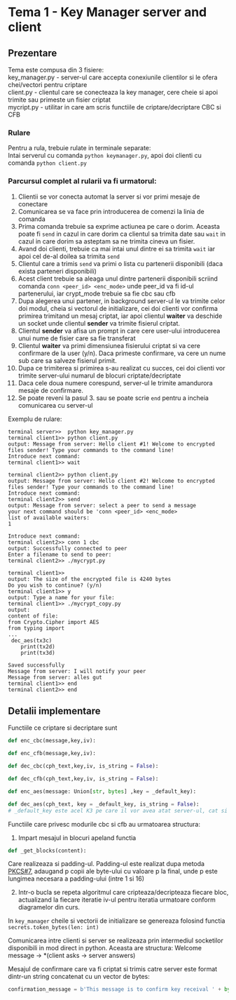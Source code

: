 # Tema 1 - Key Manager server and client

## Prezentare

Tema este compusa din 3 fisiere:</br> 
key_manager.py - server-ul care accepta conexiunile clientilor si le ofera chei/vectori pentru criptare</br>
client.py - clientul care se conecteaza la key manager, cere cheie si apoi trimite sau primeste un fisier criptat</br>
mycript.py - utilitar in care am scris functiile de criptare/decriptare CBC si CFB

### Rulare
Pentru a rula, trebuie rulate in terminale separate:</br>
Intai serverul cu comanda 
```python keymanager.py```, 
apoi doi clienti cu comanda
```python client.py```

### Parcursul complet al rularii va fi urmatorul:
1. Clientii se vor conecta automat la server si vor primi mesaje de conectare
2. Comunicarea se va face prin introducerea de comenzi la linia de comanda
3. Prima comanda trebuie sa exprime actiunea pe care o dorim. Aceasta poate fi ```send``` in cazul in care dorim ca clientul sa trimita date sau ```wait``` in cazul in care dorim sa asteptam sa ne trimita cineva un fisier.
4. Avand doi clienti, trebuie ca mai intai unul dintre ei sa trimita ```wait``` iar apoi cel de-al doilea sa trimita ```send```
5. Clientul care a trimis ```send``` va primi o lista cu partenerii disponibili (daca exista parteneri disponibili)
6. Acest client trebuie sa aleaga unul dintre partenerii disponibili scriind comanda ```conn <peer_id> <enc_mode>``` unde peer_id va fi id-ul partenerului, iar crypt_mode trebuie sa fie cbc sau cfb
7. Dupa alegerea unui partener, in background server-ul le va trimite celor doi modul, cheia si vectorul de initializare, cei doi clienti vor confirma primirea trimitand un mesaj criptat, iar apoi clientul <b>waiter</b> va deschide un socket unde clientul <b>sender</b> va trimite fisierul criptat.
8. Clientul <b>sender</b> va afisa un prompt in care cere user-ului introducerea unui nume de fisier care sa fie transferat
9. Clientul <b>waiter</b> va primi dimensiunea fisierului criptat si va cere confirmare de la user (y/n). Daca primeste confirmare, va cere un nume sub care sa salveze fisierul primit.
10. Dupa ce trimiterea si primirea s-au realizat cu succes, cei doi clienti vor trimite server-ului numarul de blocuri criptate/decriptate
11. Daca cele doua numere corespund, server-ul le trimite amandurora mesaje de confirmare.
12. Se poate reveni la pasul 3. sau se poate scrie ```end``` pentru a incheia comunicarea cu server-ul

Exemplu de rulare:
```
terminal server>>  python key_manager.py
terminal client1>> python client.py
output: Message from server: Hello client #1! Welcome to encrypted files sender! Type your commands to the command line!    
Introduce next command:
terminal client1>> wait

terminal client2>> python client.py
output: Message from server: Hello client #2! Welcome to encrypted files sender! Type your commands to the command line!
Introduce next command: 
terminal client2>> send
output: Message from server: select a peer to send a message  
your next command should be 'conn <peer_id> <enc_mode>
list of available waiters:
1

Introduce next command: 
terminal client2>> conn 1 cbc
output: Successfully connected to peer
Enter a filename to send to peer: 
terminal client2>> ./mycrypt.py

terminal client1>>
output: The size of the encrypted file is 4240 bytes
Do you wish to continue? (y/n)
terminal client1>> y
output: Type a name for your file: 
terminal client1>> ./mycrypt_copy.py
output: 
content of file:
from Crypto.Cipher import AES
from typing import
...
 dec_aes(tx3c)
    print(tx2d)
    print(tx3d)

Saved successfully
Message from server: I will notify your peer
Message from server: alles gut
terminal client1>> end
terminal client2>> end
```

## Detalii implementare

Functiile ce criptare si decriptare sunt
```py
def enc_cbc(message,key,iv):

def enc_cfb(message,key,iv):

def dec_cbc(cph_text,key,iv, is_string = False):

def dec_cfb(cph_text,key,iv, is_string = False):

def enc_aes(message: Union[str, bytes] ,key = _default_key):

def dec_aes(cph_text, key = _default_key, is_string = False):
# _default_key este acel K3 pe care il vor avea atat server-ul, cat si clientii
```

Functiile care privesc modurile cbc si cfb au urmatoarea structura:
1. Impart mesajul in blocuri apeland functia 
```py
def _get_blocks(content):
```
Care realizeaza si padding-ul. Padding-ul este realizat dupa metoda <a href=https://en.wikipedia.org/wiki/Padding_(cryptography)#PKCS#5_and_PKCS#7>PKCS#7</a>, adaugand p copii ale byte-ului cu valoare p la final, unde p este lungimea necesara a padding-ului (intre 1 si 16)
</br>

2. Intr-o bucla se repeta algoritmul care cripteaza/decripteaza fiecare bloc, actualizand la fiecare iteratie iv-ul pentru iteratia urmatoare conform diagramelor din curs.

In ```key_manager``` cheile si vectorii de initializare se genereaza folosind functia ```secrets.token_bytes(len: int)```

Comunicarea intre clienti si server se realizeaza prin intermediul socketilor disponibili in mod direct in python. Aceasta are structura: Welcome message -> *(client asks -> server answers)

Mesajul de confirmare care va fi criptat si trimis catre server este format dintr-un string concatenat cu un vector de bytes:
```py
confirmation_message = b'This message is to confirm key receival ' + bytes([10,100,200,15,17,19,5,4,3,2,1])
```
